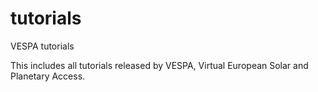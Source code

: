 # tutorials
VESPA tutorials

This includes all tutorials released by VESPA, Virtual European Solar and Planetary Access.
